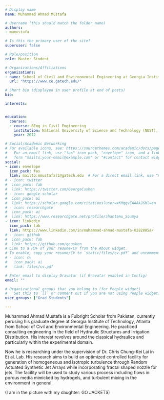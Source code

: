 ```yaml
---
# Display name
name: Muhammad Ahmad Mustafa 

# Username (this should match the folder name)
authors:
- mamustafa

# Is this the primary user of the site?
superuser: false

# Role/position
role: Master Student

# Organizations/Affiliations
organizations:
- name: School of Civil and Environmental Engineering at Georgia Institute of Technology
  url: "https://www.ce.gatech.edu/"

# Short bio (displayed in user profile at end of posts)
bio: 

interests:


education:
  courses:
  - course: BEng in Civil Engineering
    institution: National University of Science and Technology (NUST), Islamabad.
    year: 2012

# Social/Academic Networking
# For available icons, see: https://sourcethemes.com/academic/docs/page-builder/#icons
#   For an email link, use "fas" icon pack, "envelope" icon, and a link in the
#   form "mailto:your-email@example.com" or "#contact" for contact widget.
social:
- icon: envelope
  icon_pack: fas
  link: mailto:mmustafa71@gatech.edu  # For a direct email link, use "mailto:test@example.org".
# - icon: twitter
#  icon_pack: fab
#  link: https://twitter.com/GeorgeCushen
# - icon: google-scholar
#  icon_pack: ai
#  link: https://scholar.google.com/citations?user=xKMqqvEAAAAJ&hl=en
# - icon: researchgate
#  icon_pack: ai
#  link: https://www.researchgate.net/profile/Shantanu_Soumya
- icon: linkedin
  icon_pack: fab
  link: https://www.linkedin.com/in/muhammad-ahmad-mustafa-0282885a/
# - icon: github
#  icon_pack: fab
#  link: https://github.com/gcushen
# Link to a PDF of your resume/CV from the About widget.
# To enable, copy your resume/CV to `static/files/cv.pdf` and uncomment the lines below.
# - icon: cv
#   icon_pack: ai
#   link: files/cv.pdf

# Enter email to display Gravatar (if Gravatar enabled in Config)
email: ""

# Organizational groups that you belong to (for People widget)
#   Set this to `[]` or comment out if you are not using People widget.
user_groups: ["Grad Students"]

---
```


Muhammad Ahmad Mustafa is a Fulbright Scholar from Pakistan, currently perusing his graduate degree at Georgia Institute of Technology, Atlanta from School of Civil and Environmental Engineering. He practiced consulting engineering in the field of Hydraulic Structures and Irrigation Distribution. His interest revolves around the classical hydraulics and particularly within the experimental domain.

Now he is researching under the supervision of Dr. Chris Chung-Kei Lai in Et al. Lab. His research aims to build an optimized controlled facility for generation of homogeneous and isotropic turbulence through Random Actuated Synthetic Jet Arrays while incorporating fractal shaped nozzle for jets. The facility will be used to study various process including flows in porous media mimicked by hydrogels, and turbulent mixing in the environment in general. 

(I am in the picture with my daughter: GO JACKETS)    


